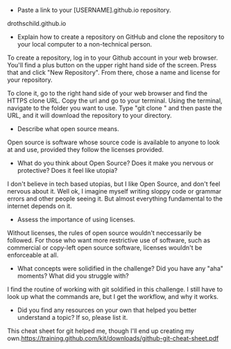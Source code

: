 * Paste a link to your [USERNAME].github.io repository.

drothschild.github.io

* Explain how to create a repository on GitHub and clone the repository to your local computer to a non-technical person.

To create a repository, log in to your Github account in your web browser. You'll find a plus button on the upper right hand side of the screen. Press that and click "New Repository". From there, chose a name and license for your repository.

To clone it, go to the right hand side of your web browser and find the HTTPS clone URL. Copy the url and go to your terminal. Using the terminal, navigate to the folder you want to use. Type "git clone " and then paste the URL, and it will download the repository to your directory.

* Describe what open source means.

Open source is software whose source code is available to anyone to look at and use, provided they follow the licenses provided.

* What do you think about Open Source? Does it make you nervous or protective? Does it feel like utopia?

I don't believe in tech based utopias, but I like Open Source, and don't feel nervous about it. Well ok, I imagine myself writing sloppy code or grammar errors and other people seeing it. But almost everything fundamental to the internet depends on it.


* Assess the importance of using licenses.

Without licenses, the rules of open source wouldn't neccessarily be followed. For those who want more restrictive use of software, such as commercial or copy-left open source software, licenses wouldn't be enforceable at all.

* What concepts were solidified in the challenge? Did you have any "aha" moments? What did you struggle with?

I find the routine of working with git soldified in this challenge. I still have to look up what the commands are, but I get the workflow, and why it works.

* Did you find any resources on your own that helped you better understand a topic? If so, please list it.

This cheat sheet for git helped me, though I'll end up creating my own.https://training.github.com/kit/downloads/github-git-cheat-sheet.pdf